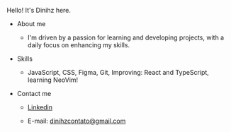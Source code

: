 Hello! It's Dinihz here. 

* About me

    - I'm driven by a passion for learning and developing projects, with a daily focus on enhancing my skills.

* Skills

    - JavaScript, CSS, Figma, Git, Improving: React and TypeScript, learning NeoVim!

* Contact me

    - [Linkedin](https://www.linkedin.com/in/dinihz/)  

    - E-mail: dinihzcontato@gmail.com


